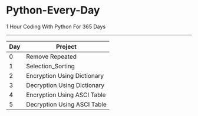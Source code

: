 # Python-Every-Day

1 Hour Coding With Python For 365 Days
___________________________________________________


Day | Project
----| ----------------------------------
0   | Remove Repeated
1   | Selection_Sorting
2   | Encryption Using Dictionary
3   | Decryption Using Dictionary
4   | Encryption Using ASCI Table
5   | Decryption Using ASCI Table
